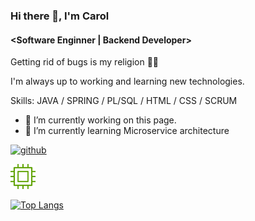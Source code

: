 ### Hi there 👋, I'm Carol
#### <Software Enginner | Backend Developer>
Getting rid of bugs is my religion 🙆‍♀️



I'm always up to working and learning new technologies.

Skills: JAVA  / SPRING  /  PL/SQL  /  HTML  /  CSS / SCRUM

- 🔭 I’m currently working on this page. 
- 🌱 I’m currently learning Microservice architecture  


[<img src='https://cdn.jsdelivr.net/npm/simple-icons@3.0.1/icons/github.svg' alt='github' height='40'>](https://github.com/barroscarol)  

<a href='https://docs.github.com/en/developers'><img src='https://raw.githubusercontent.com/acervenky/animated-github-badges/master/assets/devbadge.gif' width='40' height='40'></a> 

[![Top Langs](https://github-readme-stats.vercel.app/api/top-langs/?username=barroscarol)](https://github.com/anuraghazra/github-readme-stats)

